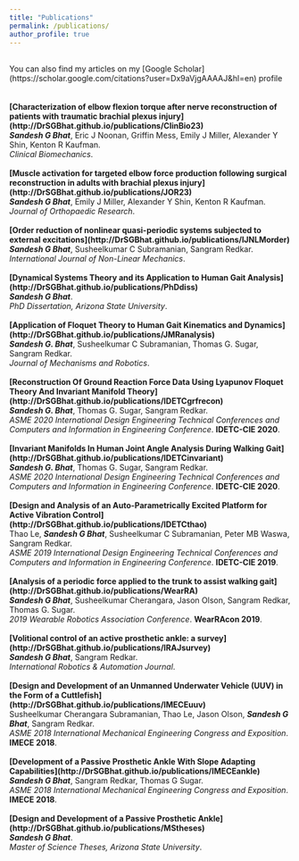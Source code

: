 ```yaml
---
title: "Publications"
permalink: /publications/
author_profile: true
---
```

<br>
You can also find my articles on my [Google Scholar](https://scholar.google.com/citations?user=Dx9aVjgAAAAJ&hl=en) profile <br>
<br>
<br>
<b>[Characterization of elbow flexion torque after nerve reconstruction of patients with traumatic brachial plexus injury](http://DrSGBhat.github.io/publications/ClinBio23)</b> <br>
<i><b>Sandesh G Bhat</b></i>, Eric J Noonan, Griffin Mess, Emily J Miller, Alexander Y Shin, Kenton R Kaufman.<br>
<i>Clinical Biomechanics</i>.
<br>
<br>
<b>[Muscle activation for targeted elbow force production following surgical reconstruction in adults with brachial plexus injury](http://DrSGBhat.github.io/publications/JOR23)</b> <br>
<i><b>Sandesh G Bhat</b></i>, Emily J Miller, Alexander Y Shin, Kenton R Kaufman.<br>
<i>Journal of Orthopaedic Research</i>.
<br>
<br>
<b>[Order reduction of nonlinear quasi-periodic systems subjected to external excitations](http://DrSGBhat.github.io/publications/IJNLMorder)</b> <br>
<i><b>Sandesh G Bhat</b></i>, Susheelkumar C Subramanian, Sangram Redkar.<br>
<i>International Journal of Non-Linear Mechanics</i>.
<br>
<br>
<b>[Dynamical Systems Theory and its Application to Human Gait Analysis](http://DrSGBhat.github.io/publications/PhDdiss)</b> <br> 
<i><b>Sandesh G Bhat</b></i>.<br>
<i>PhD Dissertation, Arizona State University</i>.
<br>
<br>
<b>[Application of Floquet Theory to Human Gait Kinematics and Dynamics](http://DrSGBhat.github.io/publications/JMRanalysis)</b> <br> 
<b><i>Sandesh G. Bhat</i></b>, Susheelkumar C Subramanian, Thomas G. Sugar, Sangram Redkar.<br>
<i>Journal of Mechanisms and Robotics</i>.
<br>
<br>
<b>[Reconstruction Of Ground Reaction Force Data Using Lyapunov Floquet Theory And Invariant Manifold Theory](http://DrSGBhat.github.io/publications/IDETCgrfrecon)</b> <br> 
<b><i>Sandesh G. Bhat</i></b>, Thomas G. Sugar, Sangram Redkar.<br>
<i>ASME 2020 International Design Engineering Technical Conferences and Computers and Information in Engineering Conference</i>. <b>IDETC-CIE 2020</b>.
<br>
<br>
<b>[Invariant Manifolds In Human Joint Angle Analysis During Walking Gait](http://DrSGBhat.github.io/publications/IDETCinvariant)</b> <br> 
<b><i>Sandesh G. Bhat</i></b>, Thomas G. Sugar, Sangram Redkar.<br>
<i>ASME 2020 International Design Engineering Technical Conferences and Computers and Information in Engineering Conference</i>. <b>IDETC-CIE 2020</b>.
<br>
<br>
<b>[Design and Analysis of an Auto-Parametrically Excited Platform for Active Vibration Control](http://DrSGBhat.github.io/publications/IDETCthao)</b> <br> 
Thao Le, <i><b>Sandesh G Bhat</b></i>, Susheelkumar C Subramanian, Peter MB Waswa, Sangram Redkar.<br>
<i>ASME 2019 International Design Engineering Technical Conferences and Computers and Information in Engineering Conference</i>. <b>IDETC-CIE 2019</b>.
<br>
<br>
<b>[Analysis of a periodic force applied to the trunk to assist walking gait](http://DrSGBhat.github.io/publications/WearRA)</b> <br> 
<i><b>Sandesh G Bhat</b></i>, Susheelkumar Cherangara, Jason Olson, Sangram Redkar, Thomas G. Sugar.<br>
<i>2019 Wearable Robotics Association Conference</i>. <b>WearRAcon 2019</b>.
<br>
<br>
<b>[Volitional control of an active prosthetic ankle: a survey](http://DrSGBhat.github.io/publications/IRAJsurvey)</b> <br> 
<i><b>Sandesh G Bhat</b></i>, Sangram Redkar.<br>
<i>International Robotics &amp; Automation Journal</i>.
<br>
<br>
<b>[Design and Development of an Unmanned Underwater Vehicle (UUV) in the Form of a Cuttlefish](http://DrSGBhat.github.io/publications/IMECEuuv)</b> <br> 
Susheelkumar Cherangara Subramanian, Thao Le, Jason Olson, <i><b>Sandesh G Bhat</b></i>, Sangram Redkar.<br>
<i>ASME 2018 International Mechanical Engineering Congress and Exposition</i>. <b>IMECE 2018</b>.
<br>
<br>
<b>[Development of a Passive Prosthetic Ankle With Slope Adapting Capabilities](http://DrSGBhat.github.io/publications/IMECEankle)</b> <br> 
<i><b>Sandesh G Bhat</b></i>, Sangram Redkar, Thomas G Sugar.<br>
<i>ASME 2018 International Mechanical Engineering Congress and Exposition</i>. <b>IMECE 2018</b>.
<br>
<br>
<b>[Design and Development of a Passive Prosthetic Ankle](http://DrSGBhat.github.io/publications/MStheses)</b> <br> 
<i><b>Sandesh G Bhat</b></i>.<br>
<i>Master of Science Theses, Arizona State University</i>.
<br>
